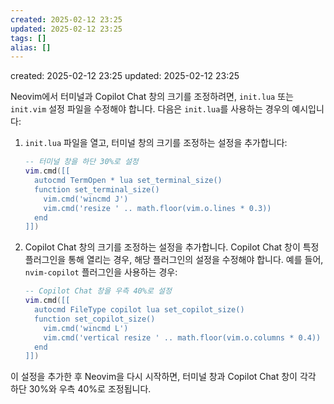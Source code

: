 ```yaml
---
created: 2025-02-12 23:25
updated: 2025-02-12 23:25
tags: []
alias: []
---
```


created: 2025-02-12 23:25
updated: 2025-02-12 23:25


Neovim에서 터미널과 Copilot Chat 창의 크기를 조정하려면, `init.lua` 또는 `init.vim` 설정 파일을 수정해야 합니다. 다음은 `init.lua`를 사용하는 경우의 예시입니다:

1. `init.lua` 파일을 열고, 터미널 창의 크기를 조정하는 설정을 추가합니다:

    ```lua
    -- 터미널 창을 하단 30%로 설정
    vim.cmd([[
      autocmd TermOpen * lua set_terminal_size()
      function set_terminal_size()
        vim.cmd('wincmd J')
        vim.cmd('resize ' .. math.floor(vim.o.lines * 0.3))
      end
    ]])
    ```

2. Copilot Chat 창의 크기를 조정하는 설정을 추가합니다. Copilot Chat 창이 특정 플러그인을 통해 열리는 경우, 해당 플러그인의 설정을 수정해야 합니다. 예를 들어, `nvim-copilot` 플러그인을 사용하는 경우:

    ```lua
    -- Copilot Chat 창을 우측 40%로 설정
    vim.cmd([[
      autocmd FileType copilot lua set_copilot_size()
      function set_copilot_size()
        vim.cmd('wincmd L')
        vim.cmd('vertical resize ' .. math.floor(vim.o.columns * 0.4))
      end
    ]])
    ```

이 설정을 추가한 후 Neovim을 다시 시작하면, 터미널 창과 Copilot Chat 창이 각각 하단 30%와 우측 40%로 조정됩니다.
